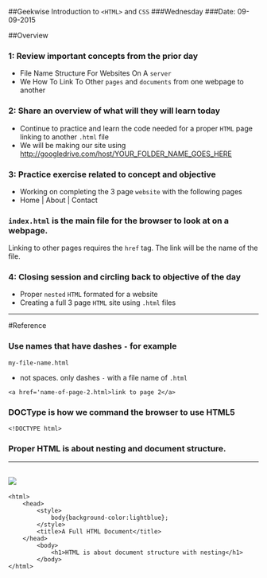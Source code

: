 ##Geekwise Introduction to `<HTML>` and `CSS`
###Wednesday
###Date: 09-09-2015

##Overview
### 1: Review important concepts from the prior day
* File Name Structure For Websites On A `server`
* We How To Link To Other `pages` and `documents` from one webpage to another

### 2: Share an overview of what will they will learn today
* Continue to practice and learn the code needed for a proper `HTML` page linking to another `.html` file
* We will be making our site using <http://googledrive.com/host/YOUR_FOLDER_NAME_GOES_HERE>

### 3: Practice exercise related to concept and objective
* Working on completing the 3 page `website` with the following pages
* Home | About | Contact


### `index.html` is the main file for the browser to look at on a webpage.

Linking to other pages requires the `href` tag.
The link will be the name of the file.

### 4: Closing session and circling back to objective of the day
* Proper `nested` `HTML` formated for a website
* Creating a full 3 page `HTML` site using `.html` files

---
#Reference

### Use names that have dashes `-` for example

```
my-file-name.html
```
* not spaces. only dashes `-` with a file name of `.html`

```
<a href='name-of-page-2.html>link to page 2</a>
```


### DOCType is how we command the browser to use HTML5

```
<!DOCTYPE html>
```

### Proper HTML is about nesting and document structure.

---
![](http://i.imgur.com/ycZnwsx.png)
---
``` 
<html>
	<head>
		<style>
			body{background-color:lightblue};
		</style>
		<title>A Full HTML Document</title>
	</head>
		<body>
			<h1>HTML is about document structure with nesting</h1>
		</body>
</html>
```

